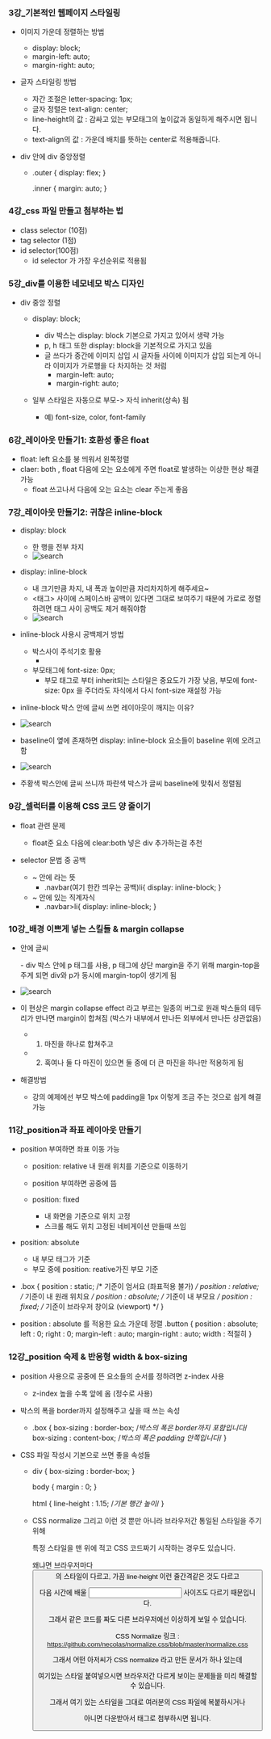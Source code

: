 ### 3강_기본적인 웹페이지 스타일링
- 이미지 가운데 정렬하는 방법
  - display: block;
  - margin-left: auto;
  - margin-right: auto;

- 글자 스타일링 방법
  - 자간 조절은 letter-spacing: 1px;
  - 글자 정렬은 text-align: center;
  - line-height의 값 : 감싸고 있는 부모태그의 높이값과 동일하게 해주시면 됩니다.
  - text-align의 값 : 가운데 배치를 뜻하는 center로 적용해줍니다.

- div 안에 div 중앙정렬
  - .outer {
      display: flex;
    }

    .inner {
      margin: auto;
    }
  
### 4강_css 파일 만들고 첨부하는 법
- class selector (10점)
- tag selector (1점)
- id selector(100점)
  - id selector 가 가장 우선순위로 적용됨


### 5강_div를 이용한 네모네모 박스 디자인
- div 중앙 정렬
  - display: block; 
    -  div 박스는 display: block 기본으로 가지고 있어서 생략 가능
    -  p, h 태그 또한 display: block을 기본적으로 가지고 있음
    -  글 쓰다가 중간에 이미지 삽입 시 글자들 사이에 이미지가 삽입 되는게 아니라 이미지가 가로행을 다 차지하는 것 처럼
       - margin-left: auto;
       - margin-right: auto;

  - 일부 스타일은 자동으로 부모-> 자식 inherit(상속) 됨
    - 예) font-size, color, font-family

### 6강_레이아웃 만들기1: 호환성 좋은 float
- float: left 요소를 붕 띄워서 왼쪽정렬
- claer: both , float 다음에 오는 요소에게 주면 float로 발생하는 이상한 현상 해결 가능
    - float 쓰고나서 다음에 오는 요소는 clear 주는게 좋음


### 7강_레이아웃 만들기2: 귀찮은 inline-block
- display: block 
  - 한 행을 전부 차지
  - ![search](./assets/display_block.png)
  
- display: inline-block 
  - 내 크기만큼 차지, 내 폭과 높이만큼 자리차지하게 해주세요~
  - <태그> 사이에 스페이스바 공백이 있다면 그대로 보여주기 때문에 가로로 정렬하려면 태그 사이 공백도 제거 해줘야함
  - ![search](./assets/display_inline_block.png)
  
- inline-block 사용시 공백제거 방법
  - 박스사이 주석기호 활용
    - <div class="left-menu"></div> <!--dsd---> <div class="right"></div>
  - 부모태그에 font-size: 0px;
      - 부모 태그로 부터 inherit되는 스타일은 중요도가 가장 낮음, 부모에 font-size: 0px 을 주더라도 자식에서 다시 font-size 재설정 가능
  
-  inline-block 박스 안에 글씨 쓰면 레이아웃이 깨지는 이유?
  - ![search](./assets/baseline.png)
  - baseline이 옆에 존재하면 display: inline-block 요소들이 baseline 위에 오려고함
  - ![search](./assets/baseline_2.png)
  - 주황색 박스안에 글씨 쓰니까 파란색 박스가 글씨 baseline에 맞춰서 정렬됨


### 9강_셀럭터를 이용해 CSS 코드 양 줄이기
- float 관련 문제 
  - float준 요소 다음에 clear:both 넣은 div 추가하는걸 추천

- selector 문법 중 공백
  - ~ 안에 라는 뜻 
    - .navbar(여기 한칸 띄우는 공백)li{
          display: inline-block;
         }
  - ~ 안에 있는 직계자식
    - .navbar>li{
          display: inline-block;
         }

### 10강_배경 이쁘게 넣는 스킬들 & margin collapse
- <div class="배경">
    <p>안에 글씨</p>
  </div>
  - div 박스 안에 p 태그를 사용, p 태그에 상단 margin을 주기 위해 margin-top을 주게 되면 div와 p가 동시에 margin-top이 생기게 됨

 - ![search](./assets/margin_collapse.png)
  
- 이 현상은 margin collapse effect 라고 부르는 일종의 버그로 원래 박스들의 테두리가 만나면 margin이 합쳐짐 (박스가 내부에서 만나든 외부에서 만나든 상관없음)
  - 1. 마진을 하나로 합쳐주고
  - 2. 혹여나 둘 다 마진이 있으면 둘 중에 더 큰 마진을 하나만 적용하게 됨

- 해결방법
  - 강의 예제에선 부모 박스에 padding을 1px 이렇게 조금 주는 것으로 쉽게 해결 가능

### 11강_position과 좌표 레이아웃 만들기
- position 부여하면 좌표 이동 가능
  - position: relative 내 원래 위치를 기준으로 이동하기

  - position 부여하면 공중에 뜸
  
  - position: fixed
    - 내 화면을 기준으로 위치 고정
    - 스크롤 해도 위치 고정된 네비게이션 만들때 쓰임

- position: absolute
  - 내 부모 태그가 기준
  - 부모 중에 position: reative가진 부모 기준
  
 -  .box {
  position : static; /* 기준이 엄서요 (좌표적용 불가) */
  position : relative; /* 기준이 내 원래 위치요 */
  position : absolute; /* 기준이 내 부모요 */
  position : fixed; /* 기준이 브라우저 창이요 (viewport) */
}

- position : absolute 를 적용한 요소 가운데 정렬 
  .button {
  position : absolute; 
  left : 0;
  right : 0; 
  margin-left : auto;
  margin-right : auto;
  width : 적절히
}

### 12강_position 숙제 & 반응형 width & box-sizing
- position 사용으로 공중에 뜬 요소들의 순서를 정하려면 z-index 사용
  - z-index 높을 수록 앞에 옴 (정수로 사용)

- 박스의 폭을 border까지 설정해주고 싶을 때 쓰는 속성 
  - .box {
  box-sizing : border-box; /*박스의 폭은 border까지 포함입니다*/
  box-sizing : content-box; /*박스의 폭은 padding 안쪽입니다*/
}

- CSS 파일 작성시 기본으로 쓰면 좋을 속성들
  - div {
      box-sizing : border-box;
    }
    
    body {
      margin : 0; 
    }

    html {
      line-height : 1.15; /*기본 행간 높이*/
    }

  - CSS normalize
    그리고 이런 것 뿐만 아니라 브라우저간 통일된 스타일을 주기 위해 

    특정 스타일을 맨 위에 적고 CSS 코드짜기 시작하는 경우도 있습니다.

    왜냐면 브라우저마다 <button>의 스타일이 다르고, 가끔 line-height 이런 줄간격같은 것도 다르고 

    다음 시간에 배울 <input> 사이즈도 다르기 때문입니다. 

    그래서 같은 코드를 짜도 다른 브라우저에선 이상하게 보일 수 있습니다. 

    

    

    CSS Normalize 링크 :  https://github.com/necolas/normalize.css/blob/master/normalize.css 

    그래서 어떤 아저씨가 CSS normalize 라고 만든 문서가 하나 있는데

    여기있는 스타일 붙여넣으시면 브라우저간 다르게 보이는 문제들을 미리 해결할 수 있습니다. 

    

    그래서 여기 있는 스타일을 그대로 여러분의 CSS 파일에 복붙하시거나

    아니면 다운받아서 <link> 태그로 첨부하시면 됩니다.

 